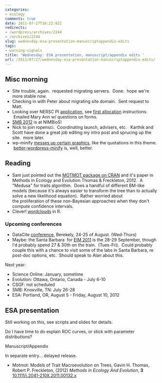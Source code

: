 ```yaml
---
categories:
- ecology
comments: true
date: 2011-07-27T16:22:02Z
redirects:
- /wordpress/archives/2244
- /archives/2244
slug: wednesday-esa-presentation-manuscriptappendix-edits
tags:
- warning-signals
title: 'Wednesday: ESA presentation, manuscript/appendix edits '
url: /2011/07/27/wednesday-esa-presentation-manuscriptappendix-edits/
---
```


## Misc morning


* Site trouble, again.  requested migrating servers.  Done.  hope we're more stable now.
* Checking in with Peter about migrating site domain.  Sent request to Matt.
* Looking over NERSC PI [application](https://nim.nersc.gov/ercap_menu.php), see [first allocation](http://www.nersc.gov/users/accounts/allocations/first-allocation/) instructions.  Emailed Mary Ann w/ questions on forms.
* [SMB 2012](http://nimbios.org/SMB2012/) is at NIMBioS!
* Nick to join ropensci.  Coordinating launch, advisers, etc.   Karthik and Scott have done a great job editing my intro post and sprucing up the site.  more later.
* wp-minify [messes up certain graphics](http://wordpress.org/support/topic/block-quote-missing-quotation-graphic?replies=4#post-2229639), like the quotations in this theme.  [better-wordpress-minify](http://wordpress.org/extend/plugins/bwp-minify/) is, well, better.



## Reading


* Sam just pointed out the [MOTMOT package on CRAN](http://cran.r-project.org/web/packages/motmot/index.html) and it's paper in Methods in Ecology and Evolution Thomas & Freckleton, 2012.  A "Medusa" for traits algorithm.  Does a handful of different BM-like models (because it's always easier to transform the tree than to actually solve a new likelihood equation).  Rather worried about the proliferation of these non-Bayesian approaches when they don't compute confidence intervals.
* Clever! [wordclouds](http://onertipaday.blogspot.com/2011/07/word-cloud-in-r.html?utm_source=twitterfeed&utm_medium=twitter&utm_campaign=Feed%3A+OneRTipADay+%28One+R+Tip+A+Day%29) in R.


### Upcoming conferences

* DataCite [conference](http://datacite2011.eventbrite.com/), Berekely, 24-25 of August. (Wed-Thurs)
* Maybe: the Santa Barbara  for [EIM 2011](https://eim.ecoinformatics.org/eim2011) is the 28-29 September, though I'd probably spend 27 & 30th on the train.  (Tues-Fri).  Could probably couple this with a chance to visit some of the labs in Santa Barbara, re post-doc options, etc.  Should speak to Alan about this.



Next year:

* Science Online: January, sometime
* Evolution: Ottawa, Ontario, Canada - July 6-10
* CSGF: not scheduled
* SMB: Knoxville, TN: July 26-28
* ESA: Portland, OR, August 5 - Friday, August 10, 2012

## ESA presentation

Still working on this, see scripts and slides for details.

Do I have time to do explain ROC curves, or stick with parameter distributions?

Manuscript/Appendix

In separate entry... delayed release.

-  Motmot: Models of Trait Macroevolution on Trees, Gavin H. Thomas, Robert P. Freckleton,  (2012) *Methods in Ecology And Evolution*, **3**    [10.1111/j.2041-210X.2011.00132.x](http://dx.doi.org/10.1111/j.2041-210X.2011.00132.x)
